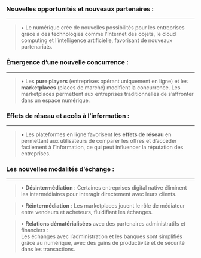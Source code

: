 
### Nouvelles opportunités et nouveaux partenaires : 

----
>• Le numérique crée de nouvelles possibilités pour les entreprises grâce à des technologies comme l’Internet des objets, le cloud computing et l’intelligence artificielle, favorisant de nouveaux partenariats.


### Émergence d’une nouvelle concurrence :

---
>• Les **pure players** (entreprises opérant uniquement en ligne) et les **marketplaces** (places de marché) modifient la concurrence. Les marketplaces permettent aux entreprises traditionnelles de s’affronter dans un espace numérique.

### Effets de réseau et accès à l’information : 

---
> • Les plateformes en ligne favorisent les **effets de réseau** en permettant aux utilisateurs de comparer les offres et d’accéder facilement à l’information, ce qui peut influencer la réputation des entreprises.

  

### Les **nouvelles modalités d’échange** :

---
>• **Désintermédiation** : 
   Certaines entreprises digital native éliminent les intermédiaires pour interagir directement avec leurs clients.
   
>• **Réintermédiation** : 
   Les marketplaces jouent le rôle de médiateur entre vendeurs et acheteurs, fluidifiant les échanges.
   
>• **Relations dématérialisées** avec des partenaires administratifs et financiers :      
> Les échanges avec l’administration et les banques sont simplifiés grâce au numérique, avec des gains de productivité et de sécurité dans les transactions.